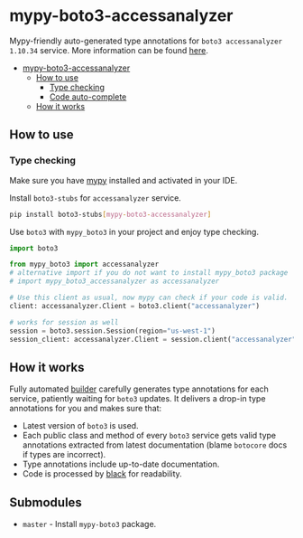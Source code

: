 # mypy-boto3-accessanalyzer

Mypy-friendly auto-generated type annotations for `boto3 accessanalyzer 1.10.34` service.
More information can be found [here](https://github.com/vemel/mypy_boto3).

- [mypy-boto3-accessanalyzer](#mypy-boto3-accessanalyzer)
  - [How to use](#how-to-use)
    - [Type checking](#type-checking)
    - [Code auto-complete](#code-auto-complete)
  - [How it works](#how-it-works)

## How to use

### Type checking

Make sure you have [mypy](https://github.com/python/mypy) installed and activated in your IDE.

Install `boto3-stubs` for `accessanalyzer` service.

```bash
pip install boto3-stubs[mypy-boto3-accessanalyzer]
```

Use `boto3` with `mypy_boto3` in your project and enjoy type checking.

```python
import boto3

from mypy_boto3 import accessanalyzer
# alternative import if you do not want to install mypy_boto3 package
# import mypy_boto3_accessanalyzer as accessanalyzer

# Use this client as usual, now mypy can check if your code is valid.
client: accessanalyzer.Client = boto3.client("accessanalyzer")

# works for session as well
session = boto3.session.Session(region="us-west-1")
session_client: accessanalyzer.Client = session.client("accessanalyzer")

```

## How it works

Fully automated [builder](https://github.com/vemel/mypy_boto3) carefully generates
type annotations for each service, patiently waiting for `boto3` updates. It delivers
a drop-in type annotations for you and makes sure that:

- Latest version of `boto3` is used.
- Each public class and method of every `boto3` service gets valid type annotations
  extracted from latest documentation (blame `botocore` docs if types are incorrect).
- Type annotations include up-to-date documentation.
- Code is processed by [black](https://github.com/psf/black) for readability.

## Submodules

- `master` - Install `mypy-boto3` package.
